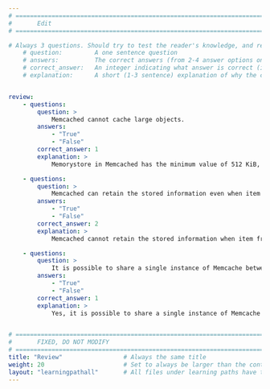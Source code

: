 ```yaml
---
# ================================================================================
#       Edit
# ================================================================================

# Always 3 questions. Should try to test the reader's knowledge, and reinforce the key points you want them to remember.
    # question:         A one sentence question
    # answers:          The correct answers (from 2-4 answer options only). Should be surrounded by quotes.
    # correct_answer:   An integer indicating what answer is correct (index starts from 0)
    # explanation:      A short (1-3 sentence) explanation of why the correct answer is correct. Can add additional context if desired


review:
    - questions:
        question: >
            Memcached cannot cache large objects.
        answers:
            - "True"
            - "False"
        correct_answer: 1                   
        explanation: >
            Memorystore in Memcached has the minimum value of 512 KiB, the maximum value of 128 MiB, and the default value is 1 MiB.

    - questions:
        question: >
            Memcached can retain the stored information even when item from the cache is deleted.
        answers:
            - "True"
            - "False"
        correct_answer: 2
        explanation: >
            Memcached cannot retain the stored information when item from the cache is deleted.

    - questions:
        question: >
            It is possible to share a single instance of Memcache between multiple projects.
        answers:
            - "True"
            - "False"
        correct_answer: 1
        explanation: >
            Yes, it is possible to share a single instance of Memcache between multiple projects because Memcache is a memory store space and it can be run on one or more servers. 


# ================================================================================
#       FIXED, DO NOT MODIFY
# ================================================================================
title: "Review"                 # Always the same title
weight: 20                      # Set to always be larger than the content in this path
layout: "learningpathall"       # All files under learning paths have this same wrapper
---
```

